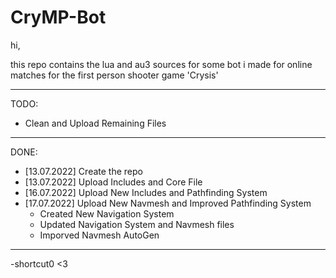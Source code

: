 # CryMP-Bot

hi,

this repo contains the lua and au3 sources for some bot i made for online matches for the first person shooter game 'Crysis'

---------------------------
TODO:
  * Clean and Upload Remaining Files
  
---------------------------
DONE:
  * [13.07.2022] Create the repo
  * [13.07.2022] Upload Includes and Core File
  * [16.07.2022] Upload New Includes and Pathfinding System
  * [17.07.2022] Upload New Navmesh and Improved Pathfinding System
    + Created New Navigation System
    + Updated Navigation System and Navmesh files
    + Imporved Navmesh AutoGen
  
---------------------------
-shortcut0 <3
